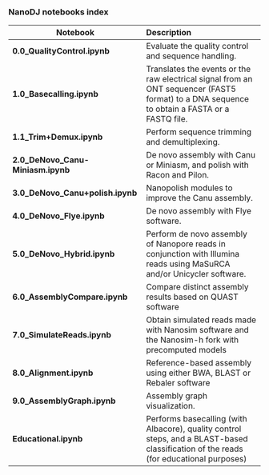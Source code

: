 ### NanoDJ notebooks index

| Notebook                                | Description                                                  |
| --------------------------------------- | :----------------------------------------------------------- |
| **0.0_QualityControl.ipynb**            | Evaluate the quality control and sequence handling.          |
| **1.0_Basecalling.ipynb**               | Translates the events or the raw electrical signal from an ONT sequencer (FAST5 format) to a DNA sequence to obtain a FASTA or a FASTQ file.     |
| **1.1_Trim+Demux.ipynb**                | Perform sequence trimming and demultiplexing.                |
| **2.0_DeNovo_Canu-Miniasm.ipynb**       | De novo assembly with Canu or Miniasm, and polish with Racon and Pilon.               |
| **3.0_DeNovo_Canu+polish.ipynb**        | Nanopolish modules to improve the Canu assembly.             |
| **4.0_DeNovo_Flye.ipynb**               | De novo assembly with Flye software.                         |
| **5.0_DeNovo_Hybrid.ipynb**             | Perform de novo assembly of Nanopore reads in conjunction with Illumina reads using MaSuRCA and/or Unicycler software. |
| **6.0_AssemblyCompare.ipynb**           | Compare distinct assembly results based on QUAST software    |
| **7.0_SimulateReads.ipynb**             | Obtain simulated reads made with Nanosim software and the Nanosim-h fork with precomputed models |
| **8.0_Alignment.ipynb**                 | Reference-based assembly using either BWA, BLAST or Rebaler software                       |
| **9.0_AssemblyGraph.ipynb**             | Assembly graph visualization.                                |
| **Educational.ipynb**                   | Performs basecalling (with Albacore), quality control steps, and a BLAST-based classification of the reads (for educational purposes) |

